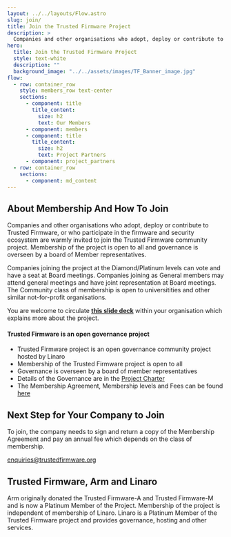 ```yaml
---
layout: ../../layouts/Flow.astro
slug: join/
title: Join the Trusted Firmware Project
description: >
  Companies and other organisations who adopt, deploy or contribute to Trusted Firmware, or who participate in the firmware and security ecosystem are warmly invited to join the Trusted Firmware community project. Membership of the project is open to all and governance is overseen by a board of Member representatives.
hero:
  title: Join the Trusted Firmware Project
  style: text-white
  description: ""
  background_image: "../../assets/images/TF_Banner_image.jpg"
flow:
  - row: container_row
    style: members_row text-center
    sections:
      - component: title
        title_content:
          size: h2
          text: Our Members
      - component: members
      - component: title
        title_content:
          size: h2
          text: Project Partners
      - component: project_partners
  - row: container_row
    sections:
      - component: md_content
---
```


## About Membership And How To Join

Companies and other organisations who adopt, deploy or contribute to Trusted Firmware, or who participate in the firmware and security ecosystem are warmly invited to join the Trusted Firmware community project. Membership of the project is open to all and governance is overseen by a board of Member representatives.

Companies joining the project at the Diamond/Platinum levels can vote and have a seat at Board meetings. Companies joining as General members may attend general meetings and have joint representation at Board meetings. The Community class of membership is open to universitities and other similar not-for-profit organisations.

You are welcome to circulate **[this slide deck](/docs/TrustedFirmware_2024v1.5.pdf)** within your organisation which explains more about the project.

#### Trusted Firmware is an open governance project

- Trusted Firmware project is an open governance community project hosted by Linaro
- Membership of the Trusted Firmware project is open to all
- Governance is overseen by a board of member representatives
- Details of the Governance are in the [Project Charter](/docs/Trusted_Firmware_Charter_v_2023_09_29.pdf)
- The Membership Agreement, Membership levels and Fees can be found [here](/docs/TrustedFirmwareMembershipAgreementandFee%20Table_v_2023_09_29.pdf)

## Next Step for Your Company to Join

To join, the company needs to sign and return a copy of the Membership Agreement and pay an annual fee which depends on the class of membership.

[enquiries@trustedfirmware.org](mailto:enquiries@trustedfirmware.org?subject="Membership%20Agreement%20Request%20-%20%2Fjoin%2F")

## Trusted Firmware, Arm and Linaro

Arm originally donated the Trusted Firmware-A and Trusted Firmware-M and is now a Platinum Member of the Project. Membership of the project is independent of membership of Linaro. Linaro is a Platinum Member of the Trusted Firmware project and provides governance, hosting and other services.
